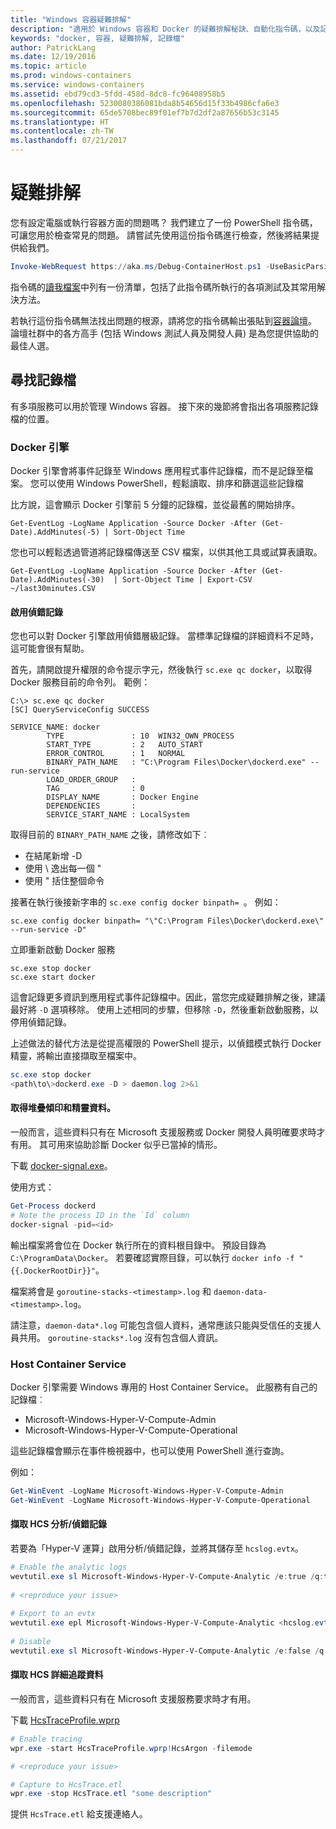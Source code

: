```yaml
---
title: "Windows 容器疑難排解"
description: "適用於 Windows 容器和 Docker 的疑難排解秘訣、自動化指令碼，以及記錄檔資訊"
keywords: "docker, 容器, 疑難排解, 記錄檔"
author: PatrickLang
ms.date: 12/19/2016
ms.topic: article
ms.prod: windows-containers
ms.service: windows-containers
ms.assetid: ebd79cd3-5fdd-458d-8dc8-fc96408958b5
ms.openlocfilehash: 5230080386081bda8b54656d15f33b4986cfa6e3
ms.sourcegitcommit: 65de5708bec89f01ef7b7d2df2a87656b53c3145
ms.translationtype: HT
ms.contentlocale: zh-TW
ms.lasthandoff: 07/21/2017
---
```

# 疑難排解

您有設定電腦或執行容器方面的問題嗎？ 我們建立了一份 PowerShell 指令碼，可讓您用於檢查常見的問題。 請嘗試先使用這份指令碼進行檢查，然後將結果提供給我們。

```PowerShell
Invoke-WebRequest https://aka.ms/Debug-ContainerHost.ps1 -UseBasicParsing | Invoke-Expression
```
指令碼的[讀我檔案](https://github.com/Microsoft/Virtualization-Documentation/blob/live/windows-server-container-tools/Debug-ContainerHost/README.md)中列有一份清單，包括了此指令碼所執行的各項測試及其常用解決方法。

若執行這份指令碼無法找出問題的根源，請將您的指令碼輸出張貼到[容器論壇](https://social.msdn.microsoft.com/Forums/en-US/home?forum=windowscontainers)。 論壇社群中的各方高手 (包括 Windows 測試人員及開發人員) 是為您提供協助的最佳人選。


## 尋找記錄檔
有多項服務可以用於管理 Windows 容器。 接下來的幾節將會指出各項服務記錄檔的位置。

### Docker 引擎
Docker 引擎會將事件記錄至 Windows 應用程式事件記錄檔，而不是記錄至檔案。 您可以使用 Windows PowerShell，輕鬆讀取、排序和篩選這些記錄檔

比方說，這會顯示 Docker 引擎前 5 分鐘的記錄檔，並從最舊的開始排序。

```
Get-EventLog -LogName Application -Source Docker -After (Get-Date).AddMinutes(-5) | Sort-Object Time 
```

您也可以輕鬆透過管道將記錄檔傳送至 CSV 檔案，以供其他工具或試算表讀取。

```
Get-EventLog -LogName Application -Source Docker -After (Get-Date).AddMinutes(-30)  | Sort-Object Time | Export-CSV ~/last30minutes.CSV
```

#### 啟用偵錯記錄
您也可以對 Docker 引擎啟用偵錯層級記錄。 當標準記錄檔的詳細資料不足時，這可能會很有幫助。

首先，請開啟提升權限的命令提示字元，然後執行 `sc.exe qc docker`，以取得 Docker 服務目前的命令列。
範例：
```none
C:\> sc.exe qc docker
[SC] QueryServiceConfig SUCCESS

SERVICE_NAME: docker
        TYPE               : 10  WIN32_OWN_PROCESS
        START_TYPE         : 2   AUTO_START
        ERROR_CONTROL      : 1   NORMAL
        BINARY_PATH_NAME   : "C:\Program Files\Docker\dockerd.exe" --run-service
        LOAD_ORDER_GROUP   :
        TAG                : 0
        DISPLAY_NAME       : Docker Engine
        DEPENDENCIES       :
        SERVICE_START_NAME : LocalSystem
```

取得目前的 `BINARY_PATH_NAME` 之後，請修改如下︰
- 在結尾新增 -D
- 使用 \ 逸出每一個 "
- 使用 " 括住整個命令

接著在執行後接新字串的 `sc.exe config docker binpath= `。 例如： 
```none
sc.exe config docker binpath= "\"C:\Program Files\Docker\dockerd.exe\" --run-service -D"
```


立即重新啟動 Docker 服務
```none
sc.exe stop docker
sc.exe start docker
```

這會記錄更多資訊到應用程式事件記錄檔中。因此，當您完成疑難排解之後，建議最好將 `-D` 選項移除。 使用上述相同的步驟，但移除 `-D`，然後重新啟動服務，以停用偵錯記錄。

上述做法的替代方法是從提高權限的 PowerShell 提示，以偵錯模式執行 Docker 精靈，將輸出直接擷取至檔案中。
```PowerShell
sc.exe stop docker
<path\to\>dockerd.exe -D > daemon.log 2>&1
```

#### 取得堆疊傾印和精靈資料。

一般而言，這些資料只有在 Microsoft 支援服務或 Docker 開發人員明確要求時才有用。 其可用來協助診斷 Docker 似乎已當掉的情形。 

下載 [docker-signal.exe](https://github.com/jhowardmsft/docker-signal)。

使用方式：
```PowerShell
Get-Process dockerd
# Note the process ID in the `Id` column
docker-signal -pid=<id>
```

輸出檔案將會位在 Docker 執行所在的資料根目錄中。 預設目錄為 `C:\ProgramData\Docker`。 若要確認實際目錄，可以執行 `docker info -f "{{.DockerRootDir}}"`。

檔案將會是 `goroutine-stacks-<timestamp>.log` 和 `daemon-data-<timestamp>.log`。

請注意，`daemon-data*.log` 可能包含個人資料，通常應該只能與受信任的支援人員共用。 `goroutine-stacks*.log` 沒有包含個人資訊。


### Host Container Service
Docker 引擎需要 Windows 專用的 Host Container Service。 此服務有自己的記錄檔︰ 
- Microsoft-Windows-Hyper-V-Compute-Admin
- Microsoft-Windows-Hyper-V-Compute-Operational

這些記錄檔會顯示在事件檢視器中，也可以使用 PowerShell 進行查詢。

例如：
```PowerShell
Get-WinEvent -LogName Microsoft-Windows-Hyper-V-Compute-Admin
Get-WinEvent -LogName Microsoft-Windows-Hyper-V-Compute-Operational 
```

#### 擷取 HCS 分析/偵錯記錄

若要為「Hyper-V 運算」啟用分析/偵錯記錄，並將其儲存至 `hcslog.evtx`。

```PowerShell
# Enable the analytic logs
wevtutil.exe sl Microsoft-Windows-Hyper-V-Compute-Analytic /e:true /q:true
     
# <reproduce your issue>
     
# Export to an evtx
wevtutil.exe epl Microsoft-Windows-Hyper-V-Compute-Analytic <hcslog.evtx>
     
# Disable
wevtutil.exe sl Microsoft-Windows-Hyper-V-Compute-Analytic /e:false /q:true
```

#### 擷取 HCS 詳細追蹤資料

一般而言，這些資料只有在 Microsoft 支援服務要求時才有用。 

下載 [HcsTraceProfile.wprp](https://gist.github.com/jhowardmsft/71b37956df0b4248087c3849b97d8a71)

```PowerShell
# Enable tracing
wpr.exe -start HcsTraceProfile.wprp!HcsArgon -filemode

# <reproduce your issue>

# Capture to HcsTrace.etl
wpr.exe -stop HcsTrace.etl "some description"
```

提供 `HcsTrace.etl` 給支援連絡人。